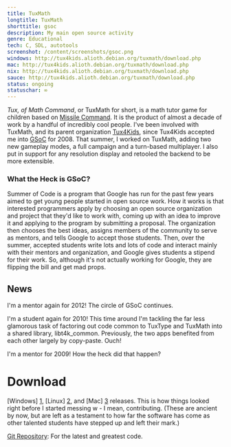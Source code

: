 ```yaml
---
title: TuxMath
longtitle: TuxMath
shorttitle: gsoc
description: My main open source activity
genre: Educational
tech: C, SDL, autotools 
screenshot: /content/screenshots/gsoc.png
windows: http://tux4kids.alioth.debian.org/tuxmath/download.php
mac: http://tux4kids.alioth.debian.org/tuxmath/download.php
nix: http://tux4kids.alioth.debian.org/tuxmath/download.php
sauce: http://tux4kids.alioth.debian.org/tuxmath/download.php
status: ongoing
statuschar: ∞
--- 
```


*Tux, of Math Command*, or TuxMath for short, is a math tutor game for children based on [Missile Command](http://en.wikipedia.org/wiki/Missile_Command). It is the product of almost a decade of work by a handful of incredibly cool people. I've been involved with TuxMath, and its parent organization [Tux4Kids](http://tux4kids.alioth.debian.org), since Tux4Kids accepted me into [GSoC](http://socghop.appspot.com) for 2008. That summer, I worked on TuxMath, adding two new gameplay modes, a full campaign and a turn-based multiplayer. I also put in support for any resolution display and retooled the backend to be more extensible.

### What the Heck is GSoC? ##
Summer of Code is a program that Google has run for the past few years aimed to get young people started in open source work. How it works is that interested programmers apply by choosing an open source organization and project that they'd like to work with, coming up with an idea to improve it and applying to the program by submitting a proposal. The organization then chooses the best ideas, assigns members of the community to serve as mentors, and tells Google to accept those students. Then, over the summer, accepted students write lots and lots of code and interact mainly with their mentors and organization, and Google gives students a stipend for their work. So, although it's not actually working for Google, they are flipping the bill and get mad props.

## News ##
I'm a mentor again for 2012! The circle of GSoC continues.

I'm a student again for 2010! This time around I'm tackling the far less
glamorous task of factoring out code common to TuxType and TuxMath into a
shared library, libt4k_common. Previously, the two apps benefited from each
other largely by copy-paste. Ouch!

I'm a mentor for 2009! How the heck did that happen? 

# Download ##
[Windows] [1], [Linux] [2], and [Mac] [3] releases. This is how things looked right before I started messing w - I mean, contributing. (These are ancient by now, but are left as a testament to how far the software has come as other talented students have stepped up and left their mark.)

[Git Repository](git://git.debian.org/tux4kids/tuxmath.git): For the latest and greatest code. 

[1]: http://alioth.debian.org/frs/download.php/2442/tuxmath-1.6.3-win32-installer.exe
[2]: http://alioth.debian.org/frs/download.php/2147/tuxmath-1.5.4-1.i386.rpm
[3]: http://alioth.debian.org/frs/download.php/2381/TuxType_w_fonts-1.5.17-MacOS10.3PPC.dmg


